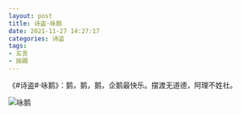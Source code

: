```yaml
---
layout: post
title: 诗盗·咏鹅
date: 2021-11-27 14:27:17
categories: 诗盗
tags:
- 五言
- 挨踢
---
```

《#诗盗#·咏鹅》：鹅，鹅，鹅，企鹅最快乐。摆渡无道德，阿理不姓社。

![咏鹅](/images/20211127-penguin.jpg)
